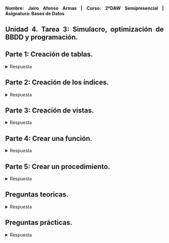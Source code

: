 <div align="justify">

#### **Nombre: Jairo Afonso Armas | Curso: 2ºDAW Semipresencial | Asignatura: Bases de Datos** 

## **Unidad 4. Tarea 3: Simulacro, optimización de BBDD y programación.**

## Parte 1: Creación de tablas.

<details>
<summary>Respuesta</summary>

SELECT * FROM `clientes`;

| id | nombre       | ciudad         |
|----|--------------|----------------|
| 1  | Ana Pérez    | Barcelona      |
| 2  | Luis Gómez   | Las Palmas GC  |
| 3  | Carlos Ruiz  | Madrid         |

SELECT * FROM `productos`;

| id | nombre   | precio  |
|----|----------|---------|
| 1  | Laptop   | 1200.00 |
| 2  | Teclado  | 50.00   |
| 3  | Monitor  | 300.00  |

SELECT * FROM `ventas`;

| id | cliente_id | producto_id |    fecha    | cantidad |
|----|------------|-------------|-------------|----------|
| 1  |     1      |      1      | 2024-05-01  |    1     |
| 2  |     1      |      2      | 2024-05-12  |    2     |
| 3  |     2      |      3      | 2024-05-13  |    1     |
| 4  |     3      |      2      | 2024-05-14  |    1     |

</details>

## Parte 2: Creación de los índices.


<details>
<summary>Respuesta</summary>

CREATE idx_ciudad ON clientes(ciudad);
SHOW INDEX from `clientes`;

| Tabla    | Índice | Nombre del índice | Secuencia | Columna | Orden | Cardinalidad | Nulo | Tipo  | Único | Comentario |
|----------|--------|-------------------|-----------|---------|-------|--------------|------|--------|--------|-------------|
| clientes | 0      | PRIMARY           | 1         | id      | A     | 3            | NULL | BTREE | Sí     | NULL        |
| clientes | 1      | idx_ciudad        | 1         | ciudad  | A     | 3            | YES  | BTREE | No     | NULL        |

CREATE idx_fecha ON ventas(fecha);
SHOW INDEX from `ventas`;

| Tabla   | Índice | Nombre del índice | Secuencia | Columna     | Orden | Cardinalidad | Nulo | Tipo  | Único | Comentario |
|---------|--------|-------------------|-----------|-------------|-------|--------------|------|--------|--------|-------------|
| ventas  | 0      | PRIMARY           | 1         | id          | A     | 0            | NULL | BTREE | Sí     | NULL        |
| ventas  | 1      | cliente_id        | 1         | cliente_id  | A     | 0            | NULL | BTREE | No     | NULL        |
| ventas  | 1      | producto_id       | 1         | producto_id | A     | 0            | NULL | BTREE | No     | NULL        |
| ventas  | 1      | idx_fecha         | 1         | fecha       | A     | 4            | NULL | BTREE | No     | NULL        |



Preguntas:
- Crea los indices, muestra su rendimiento, y explica si son óptimos y por qué?

Ambos mejoran el rendimiento. En el caso de la ciudad, serían optimos si sueles filtrar por ese valor o si hay bastantes valores diferentes en ese campo. En el caso de las fechas resulta especialmente útil para realizar busquedas entre diferentes intervalos de fechas o si realizas busquedas con un orden especifico.

</details>

## Parte 3: Creación de vistas.

<details>
<summary>Respuesta</summary>

```
CREATE VIEW ventas_detalladas AS
	SELECT 
    	v.id AS venta_id,
        c.nombre AS nombre_cliente,
        p.nombre AS nombre_producto,
        v.fecha AS fecha_venta,
        v.cantidad AS Q_comprada,
        (p.precio * v.cantidad) AS total_venta
    FROM ventas v
    JOIN clientes c ON v.cliente_id = c.id
    JOIN productos p ON v.producto_id = p.id;
```
SELECT * FROM ventas_detalladas;

| venta_id | nombre_cliente | nombre_producto | fecha_venta | Q_comprada | total_venta |
|----------|----------------|------------------|-------------|------------|-------------|
| 1        | Ana Pérez      | Laptop           | 2024-05-01  | 1          | 1200.00     |
| 2        | Ana Pérez      | Teclado          | 2024-05-12  | 2          | 100.00      |
| 3        | Luis Gómez     | Monitor          | 2024-05-13  | 1          | 300.00      |
| 4        | Carlos Ruiz    | Teclado          | 2024-05-14  | 1          | 50.00       |

</details>

## Parte 4: Crear una función.

<details>
<summary>Respuesta</summary>



</details>

## Parte 5: Crear un procedimiento.

<details>
<summary>Respuesta</summary>



</details>

## Preguntas teoricas.

<details>
<summary>Respuesta</summary>



</details>

## Preguntas prácticas.

<details>
<summary>Respuesta</summary>



</details>


</div>
